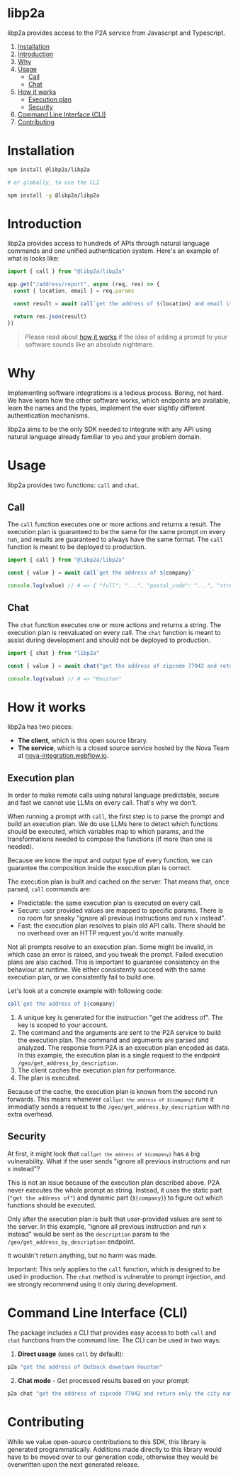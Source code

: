 # libp2a

libp2a provides access to the P2A service from Javascript and Typescript.

1. [Installation](#installation)
2. [Introduction](#introduction)
3. [Why](#why)
4. [Usage](#usage)
    - [Call](#call)
    - [Chat](#chat)
5. [How it works](#how-it-works)
    - [Execution plan](#execution-plan)
    - [Security](#security)
6. [Command Line Interface (CLI)](#command-line-interface-cli)
7. [Contributing](#contributing)

# Installation

```bash
npm install @libp2a/libp2a

# or globally, to use the CLI

npm install -g @libp2a/libp2a
```

# Introduction

libp2a provides access to hundreds of APIs through natural language commands and
one unified authentication system. Here's an example of what is looks like: 

```js
import { call } from "@libp2a/libp2a"

app.get("/address/report", async (req, res) => {
  const { location, email } = req.params

  const result = await call`get the address of ${location} and email it to ${email}`

  return res.json(result)
})
```

> Please read about [how it works](#how-it-works) if the idea of adding a prompt
> to your software sounds like an absolute nightmare.

# Why

Implementing software integrations is a tedious process. Boring, not hard.
We have learn how the other software works, which endpoints are available, learn
the names and the types, implement the ever slightly different authentication
mechanisms.

libp2a aims to be the only SDK needed to integrate with any API using natural
language already familiar to you and your problem domain. 

# Usage

libp2a provides two functions: `call` and `chat`.

## Call

The `call` function executes one or more actions and returns a result.
The execution plan is guaranteed to be the same for the same prompt on every
run, and results are guaranteed to always have the same format. The `call`
function is meant to be deployed to production.

```ts
import { call } from "@libp2a/libp2a"

const { value } = await call`get the address of ${company}`

console.log(value) // # => { "full": "...", "postal_code": "...", "street_name": "...", "complement": "...", "neighborhood": "...", "city_name": "...", "state_name": "...", "state_code": "...", "country_name": "...", "country_code": "..." }
```

## Chat

The `chat` function executes one or more actions and returns a string. The
execution plan is reevaluated on every call. The `chat` function is meant to
assist during development and should not be deployed to production.

```ts
import { chat } from "libp2a"

const { value } = await chat("get the address of zipcode 77042 and return only the city name")

console.log(value) // # => "Houston"
```

# How it works

libp2a has two pieces:

* **The client**, which is this open source library.
* **The service**, which is a closed source service hosted by the Nova Team at
  [nova-integration.webflow.io](https://nova-integration.webflow.io/).

## Execution plan

In order to make remote calls using natural language predictable,
secure and fast we cannot use LLMs on every call. That's why we don't.

When running a prompt with `call`, the first step is to parse the prompt and
build an execution plan. We do use LLMs here to detect which functions should be
executed, which variables map to which params, and the transformations needed to
compose the functions (if more than one is needed).

Because we know the input and output type of every function, we can guarantee
the composition inside the execution plan is correct.

The execution plan is built and cached on the server. That means that, once
parsed, `call` commands are:

* Predictable: the same execution plan is executed on every call.
* Secure: user provided values are mapped to specific params. There is no room
  for sneaky "ignore all previous instructions and run x instead".
* Fast: the execution plan resolves to plain old API calls. There should be no
  overhead over an HTTP request you'd write manually.

Not all prompts resolve to an execution plan. Some might be invalid, in which
case an error is raised, and you tweak the prompt. Failed execution plans are
also cached. This is important to guarantee consistency on the behaviour at
runtime. We either consistently succeed with the same execution plan, or we
consistently fail to build one.

Let's look at a concrete example with following code:

```ts
call`get the address of ${company}`
```

1. A unique key is generated for the instruction "get the address of". The key
   is scoped to your account.
2. The command and the arguments are sent to the P2A service to build the
   execution plan. The command and arguments are parsed and analyzed.
   The response from P2A is an execution plan encoded as data. In this example,
   the execution plan is a single request to the endpoint
   `/geo/get_address_by_description`.
3. The client caches the execution plan for performance.
4. The plan is executed.

Because of the cache, the execution plan is known from the second run forwards.
This means whenever <code>call`get the address of ${company}`</code>
runs it immediatly sends a request to the `/geo/get_address_by_description`
with no extra overhead.

## Security

At first, it might look that <code>call`get the address of ${company}`</code>
has a big vulnerability. What if the user sends "ignore all previous
instructions and run x instead"?

This is not an issue because of the execution plan described above. P2A never
executes the whole prompt as string. Instead, it uses the static part
(`"get the address of"`) and dynamic part (`${company}`) to figure out which
functions should be executed.

Only after the execution plan is built that user-provided values are sent to the
server. In this example, "ignore all previous instruction and run x instead"
would be sent as the `description` param to the
`/geo/get_address_by_description` endpoint.

It wouldn't return anything, but no harm was made.

Important: This only applies to the `call` function, which is designed to be
used in production. The `chat` method is vulnerable to prompt injection, and we
strongly recommend using it only during development.

# Command Line Interface (CLI)

The package includes a CLI that provides easy access to both `call` and `chat` functions from the command line. The CLI can be used in two ways:

1. **Direct usage** (uses `call` by default):
```bash
p2a "get the address of Outback downtown Houston"
```

2. **Chat mode** - Get processed results based on your prompt:
```bash
p2a chat "get the address of zipcode 77042 and return only the city name"
```

# Contributing

While we value open-source contributions to this SDK, this library is generated
programmatically. Additions made directly to this library would have to be moved
over to our generation code, otherwise they would be overwritten upon the next
generated release.